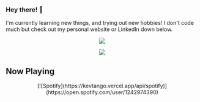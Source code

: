 ### Hey there! :wave:

I'm currently learning new things, and trying out new hobbies! I don't code much but check out my personal website or LinkedIn down below.

<p align='center'>
 <a href="https://www.linkedin.com/in/kevintangnzl">
    <img src="https://img.shields.io/badge/linkedin-%230077B5.svg?&style=for-the-badge&logo=linkedin&logoColor=white"/>
 </a>
</p>

<p align='center'>
 <a href="#"><img src="https://github-readme-stats.vercel.app/api?username=KevTango&count_private=true&show_icons=true&theme=tokyonight"> </a>
</p>

## Now Playing

<p align='center'>
 [![Spotify](https://kevtango.vercel.app/api/spotify)](https://open.spotify.com/user/1242974390)
</p>
